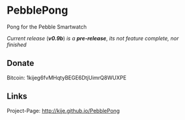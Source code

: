 PebblePong
==========

Pong for the Pebble Smartwatch

*Current release* (***v0.9b***) *is a* ***pre-release***, *its not feature complete, nor finished*

## Donate
Bitcoin: 1kijeg6fvMHqtyBEGE6DtjUimrQ8WUXPE


## Links
Project-Page: http://kije.github.io/PebblePong
